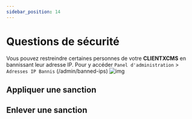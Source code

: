 ```yaml
---
sidebar_position: 14
---
```


# Questions de sécurité
Vous pouvez restreindre certaines personnes de votre **CLIENTXCMS** en bannissant leur adresse IP. Pour y accéder `Panel d'administration` > `Adresses IP Bannis` (/admin/banned-ips)
![img](https://media.discordapp.net/attachments/475073153509490689/1040985031197339698/image.png)
## Appliquer une sanction

## Enlever une sanction